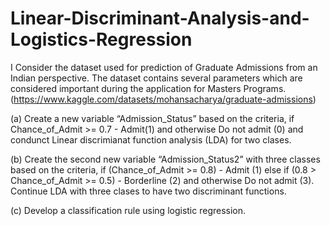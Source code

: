 # Linear-Discriminant-Analysis-and-Logistics-Regression

I Consider the dataset used for prediction of Graduate Admissions from an Indian perspective.  The dataset contains several parameters which are considered important during the application for Masters Programs.  (https://www.kaggle.com/datasets/mohansacharya/graduate-admissions)

(a)	Create a new variable “Admission_Status” based on the criteria, if Chance_of_Admit >= 0.7 - Admit(1) and otherwise Do not admit (0) and condunct Linear discrimianat function analysis (LDA) for two clases.

(b) Create the second new variable “Admission_Status2” with three classes based on the criteria, if (Chance_of_Admit >= 0.8) - Admit (1) else if (0.8 > Chance_of_Admit >= 0.5) - Borderline (2) and otherwise Do not admit (3). Continue LDA with three clases to have two discriminant functions.

(c) Develop a classification rule using logistic regression.  
